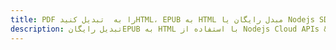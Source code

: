 ---title: PDF را به  تبدیل کنیدHTML، EPUB به HTML مبدل رایگان یا Nodejs SDKdescription: تبدیل رایگانEPUB به HTML با استفاده از Nodejs Cloud APIs & SDK همچنین اسناد PDF را در Cloud ایجاد، ویرایش و رندر کنید.---